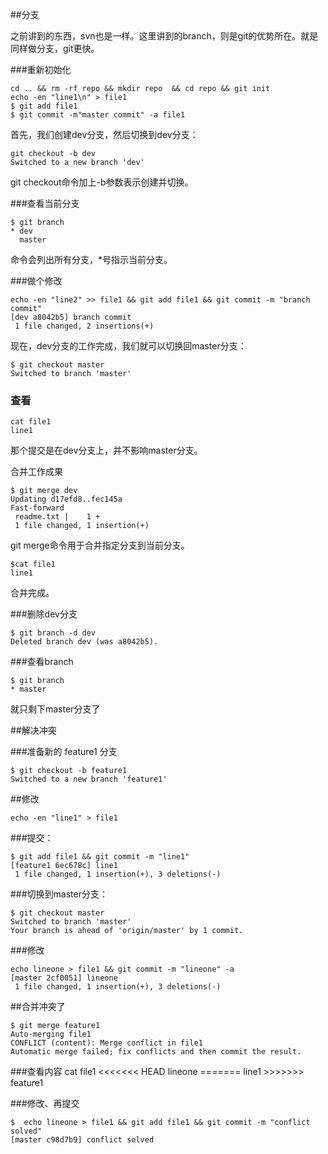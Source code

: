 ##分支 

之前讲到的东西，svn也是一样。这里讲到的branch，则是git的优势所在。就是同样做分支，git更快。

###重新初始化

    cd .. && rm -rf repo && mkdir repo  && cd repo && git init
    echo -en "line1\n" > file1
    $ git add file1
    $ git commit -m"master commit" -a file1

首先，我们创建dev分支，然后切换到dev分支：

    git checkout -b dev
    Switched to a new branch 'dev'

git checkout命令加上-b参数表示创建并切换。

###查看当前分支

    $ git branch
    * dev
      master

命令会列出所有分支，*号指示当前分支。

###做个修改

    echo -en "line2" >> file1 && git add file1 && git commit -m "branch commit"
    [dev a8042b5] branch commit
     1 file changed, 2 insertions(+)

现在，dev分支的工作完成，我们就可以切换回master分支：

    $ git checkout master
    Switched to branch 'master'

### 查看

    cat file1
    line1

那个提交是在dev分支上，并不影响master分支。


合并工作成果

    $ git merge dev
    Updating d17efd8..fec145a
    Fast-forward
     readme.txt |    1 +
     1 file changed, 1 insertion(+)

git merge命令用于合并指定分支到当前分支。

    $cat file1
    line1

合并完成。

###删除dev分支

    $ git branch -d dev
    Deleted branch dev (was a8042b5).

###查看branch

    $ git branch
    * master

就只剩下master分支了

##解决冲突

###准备新的 feature1 分支

    $ git checkout -b feature1
    Switched to a new branch 'feature1'

##修改

    echo -en "line1" > file1

###提交：

    $ git add file1 && git commit -m "line1"
    [feature1 6ec678c] line1
     1 file changed, 1 insertion(+), 3 deletions(-)

###切换到master分支：

    $ git checkout master
    Switched to branch 'master'
    Your branch is ahead of 'origin/master' by 1 commit.


###修改 

    echo lineone > file1 && git commit -m "lineone" -a
    [master 2cf0051] lineone
     1 file changed, 1 insertion(+), 3 deletions(-)


##合并冲突了

    $ git merge feature1
    Auto-merging file1
    CONFLICT (content): Merge conflict in file1
    Automatic merge failed; fix conflicts and then commit the result.

###查看内容
    cat file1
    <<<<<<< HEAD
    lineone
    =======
    line1
    >>>>>>> feature1

###修改、再提交

    $  echo lineone > file1 && git add file1 && git commit -m "conflict solved"
    [master c98d7b9] conflict solved


